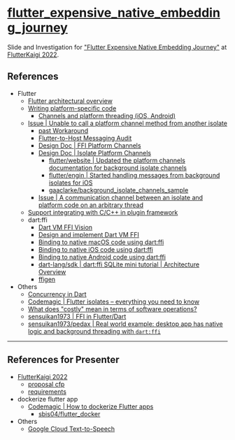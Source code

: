 # [flutter_expensive_native_embedding_journey](https://sensuikan1973.github.io/flutter_expensive_native_embedding_journey)

Slide and Investigation for ["Flutter Expensive Native Embedding Journey"](https://fortee.jp/flutterkaigi-2022/proposal/d6a2b41c-e765-4d5f-845d-9290148cd880) at [FlutterKaigi 2022](https://flutterkaigi.jp/2022/).

## References

- Flutter
  - [Flutter architectural overview](https://docs.flutter.dev/resources/architectural-overview)
  - [Writing platform-specific code](https://docs.flutter.dev/development/platform-integration/platform-channels)
    - [Channels and platform threading (iOS, Android)](https://docs.flutter.dev/development/platform-integration/platform-channels#channels-and-platform-threading)
  - [Issue | Unable to call a platform channel method from another isolate](https://github.com/flutter/flutter/issues/13937)
    - [past Workaround](https://github.com/flutter/flutter/issues/13937#issuecomment-1155630152)
    - [Flutter-to-Host Messaging Audit](https://docs.google.com/document/d/1bD_tiN987fWEPtw7tjXHzqZVg_g9H95IS32Cm609VZ8)
    - [Design Doc | FFI Platform Channels](https://docs.google.com/document/d/1QhCs6RnDHG9ltYDOx9jaPg-s4sxOTFMC_kt3AZdf25g)
    - [Design Doc | Isolate Platform Channels](https://github.com/flutter/flutter/issues/13937#issuecomment-1203232254)
      - [flutter/website | Updated the platform channels documentation for background isolate channels](https://github.com/flutter/website/pull/7592)
      - [flutter/engin | Started handling messages from background isolates for iOS](https://github.com/flutter/engine/pull/35174)
      - [gaaclarke/background_isolate_channels_sample](https://github.com/gaaclarke/background_isolate_channels_sample)
    - [Issue | A communication channel between an isolate and platform code on an arbitrary thread](https://github.com/flutter/flutter/issues/29081)
  - [Support integrating with C/C++ in plugin framework](https://github.com/flutter/flutter/issues/7053)
  - dart:ffi
    - [Dart VM FFI Vision](https://gist.github.com/mraleph/2582b57737711da40262fad71215d62e)
    - [Design and implement Dart VM FFI](https://github.com/dart-lang/sdk/issues/34452)
    - [Binding to native macOS code using dart:ffi](https://docs.flutter.dev/development/platform-integration/macos/c-interop)
    - [Binding to native iOS code using dart:ffi](https://docs.flutter.dev/development/platform-integration/ios/c-interop)
    - [Binding to native Android code using dart:ffi](https://docs.flutter.dev/development/platform-integration/android/c-interop)
    - [dart-lang/sdk | dart:ffi SQLite mini tutorial | Architecture Overview](https://github.com/dart-lang/sdk/blob/master/samples/ffi/sqlite/docs/sqlite-tutorial.md#architecture-overview)
    - [ffigen](https://pub.dev/packages/ffigen)
- Others
  - [Concurrency in Dart](https://dart.dev/guides/language/concurrency)
  - [Codemagic | Flutter isolates – everything you need to know](https://blog.codemagic.io/understanding-flutter-isolates/)
  - [What does "costly" mean in terms of software operations?](https://stackoverflow.com/a/9888431)
  - [sensuikan1973 | FFI in Flutter/Dart](https://speakerdeck.com/sensuikan1973/dart)
  - [sensuikan1973/pedax | Real world example: desktop app has native logic and background threading with `dart:ffi`](https://github.com/sensuikan1973/pedax)

---

## References for Presenter

- [FlutterKaigi 2022](https://flutterkaigi.jp/2022/)
  - [proposal cfp](https://fortee.jp/flutterkaigi-2022/speaker/proposal/cfp)
  - [requirements](https://flutterkaigi.jp/flutterkaigi/Precautions-for-Recording.ja.html)
- dockerize flutter app
  - [Codemagic | How to dockerize Flutter apps](https://blog.codemagic.io/how-to-dockerize-flutter-apps/)
    - [sbis04/flutter_docker](https://github.com/sbis04/flutter_docker)
- Others
  - [Google Cloud Text-to-Speech](https://cloud.google.com/text-to-speech/)
